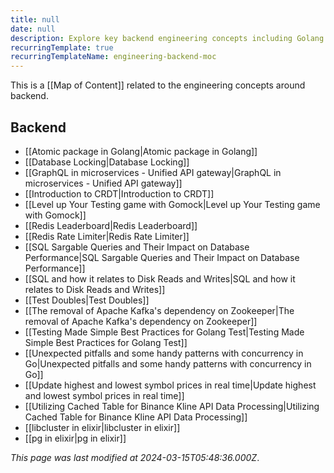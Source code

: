 ```yaml
---
title: null
date: null
description: Explore key backend engineering concepts including Golang atomic packages, database locking, GraphQL microservices, Redis tools, SQL optimization, concurrency patterns, and effective testing strategies.
recurringTemplate: true
recurringTemplateName: engineering-backend-moc
---
```


This is a [[Map of Content]] related to the engineering concepts around backend.

## Backend

- [[Atomic package in Golang|Atomic package in Golang]]
- [[Database Locking|Database Locking]]
- [[GraphQL in microservices - Unified API gateway|GraphQL in microservices - Unified API gateway]]
- [[Introduction to CRDT|Introduction to CRDT]]
- [[Level up Your Testing game with Gomock|Level up Your Testing game with Gomock]]
- [[Redis Leaderboard|Redis Leaderboard]]
- [[Redis Rate Limiter|Redis Rate Limiter]]
- [[SQL Sargable Queries and Their Impact on Database Performance|SQL Sargable Queries and Their Impact on Database Performance]]
- [[SQL and how it relates to Disk Reads and Writes|SQL and how it relates to Disk Reads and Writes]]
- [[Test Doubles|Test Doubles]]
- [[The removal of Apache Kafka's dependency on Zookeeper|The removal of Apache Kafka's dependency on Zookeeper]]
- [[Testing Made Simple Best Practices for Golang Test|Testing Made Simple Best Practices for Golang Test]]
- [[Unexpected pitfalls and some handy patterns with concurrency in Go|Unexpected pitfalls and some handy patterns with concurrency in Go]]
- [[Update highest and lowest symbol prices in real time|Update highest and lowest symbol prices in real time]]
- [[Utilizing Cached Table for Binance Kline API Data Processing|Utilizing Cached Table for Binance Kline API Data Processing]]
- [[libcluster in elixir|libcluster in elixir]]
- [[pg in elixir|pg in elixir]]


*This page was last modified at 2024-03-15T05:48:36.000Z*.


